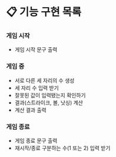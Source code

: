 # 📋 기능 구현 목록

### 게임 시작
- 게임 시작 문구 출력

### 게임 중
- 서로 다른 세 자리의 수 생성
- 세 자리 수 입력 받기
- 잘못된 값이 입력됐는지 확인하기
- 결과(스트라이크, 볼, 낫싱) 계산
- 계산 결과 출력

### 게임 종료
- 게임 종료 문구 출력
- 재시작/종료 구분하는 수(1 또는 2) 입력 받기
